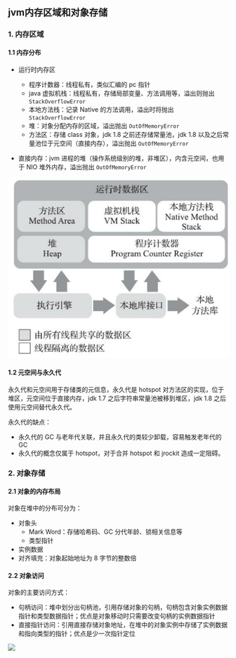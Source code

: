 ## jvm内存区域和对象存储

### 1. 内存区域

#### 1.1 内存分布

- 运行时内存区
  - 程序计数器：线程私有，类似汇编的 pc 指针
  - java 虚拟机栈：线程私有，存储局部变量、方法调用等，溢出则抛出 `StackOverflowError`
  - 本地方法栈：记录 Native 的方法调用，溢出时将抛出 `StackOverflowError`
  - 堆：对象分配内存的区域，溢出抛出 `OutOfMemoryError`
  - 方法区：存储 class 对象，jdk 1.8 之前还存储常量池，jdk 1.8 以及之后常量池位于元空间（直接内存），溢出抛出 `OutOfMemoryError`

- 直接内存：jvm 进程的堆（操作系统级别的堆，非堆区），内含元空间，也用于 NIO 堆外内存，溢出抛出 `OutOfMemoryError`

<img src="img/jvm内存区.png" style="zoom:50%">

#### 1.2 元空间与永久代

永久代和元空间用于存储类的元信息，永久代是 hotspot 对方法区的实现，位于堆区，元空间位于直接内存，jdk 1.7 之后字符串常量池被移到堆区，jdk 1.8 之后使用元空间替代永久代。

永久代的缺点：

- 永久代的 GC 与老年代关联，并且永久代的类较少卸载，容易触发老年代的 GC
- 永久代的概念仅属于 hotspot，对于合并 hotspot 和 jrockit 造成一定阻碍。



### 2. 对象存储

#### 2.1 对象的内存布局

对象在堆中的分布可分为：

- 对象头
  - Mark Word：存储哈希码、GC 分代年龄、锁相关信息等
  - 类型指针
- 实例数据
- 对齐填充：对象起始地址为 8 字节的整数倍

#### 2.2 对象访问

对象的主要访问方式：

- 句柄访问：堆中划分出句柄池，引用存储对象的句柄，句柄包含对象实例数据指针和类型数据指针；优点是对象移动时只需要改变句柄的实例数据指针
- 直接指针访问：引用直接存储对象地址，在堆中的对象实例中存储了实例数据和指向类型的指针；优点是少一次指针定位

<img src="img/内存区域和对象存储.svg">